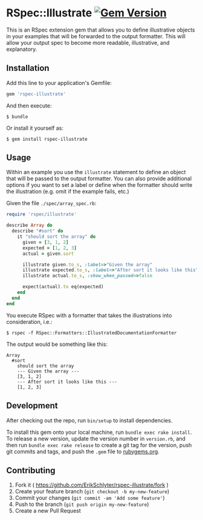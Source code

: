 # RSpec::Illustrate [![Gem Version](https://badge.fury.io/rb/rspec-illustrate.svg)](http://badge.fury.io/rb/rspec-illustrate)


This is an RSpec extension gem that allows you to define illustrative objects in
your examples that will be forwarded to the output formatter. This will allow
your output spec to become more readable, illustrative, and explanatory.


## Installation

Add this line to your application's Gemfile:

```ruby
gem 'rspec-illustrate'
```

And then execute:

    $ bundle

Or install it yourself as:

    $ gem install rspec-illustrate

## Usage

Within an example you use the `illustrate` statement to define an object that
will be passed to the output formatter. You can also provide additional options
if you want to set a label or define when the formatter should write the
illustration (e.g. omit if the example fails, etc.)

Given the file `./spec/array_spec.rb`:

```ruby
require 'rspec/illustrate'

describe Array do
  describe "#sort" do
    it "should sort the array" do
      given = [3, 1, 2]
      expected = [1, 2, 3]
      actual = given.sort

      illustrate given.to_s, :label=>"Given the array"
      illustrate expected.to_s, :label=>"After sort it looks like this"
      illustrate actual.to_s, :show_when_passed=>false

      expect(actual).to eq(expected)
    end
  end
end
```

You execute RSpec with a formatter that takes the illustrations into
consideration, i.e.:

    $ rspec -f RSpec::Formatters::IllustratedDocumentationFormatter

The output would be something like this:

```
Array
  #sort
    should sort the array
    --- Given the array ---
    [3, 1, 2]
    --- After sort it looks like this ---
    [1, 2, 3]
```


## Development

After checking out the repo, run `bin/setup` to install dependencies.

To install this gem onto your local machine, run `bundle exec rake install`. To
release a new version, update the version number in `version.rb`, and then run
`bundle exec rake release` to create a git tag for the version, push git commits
and tags, and push the `.gem` file to [rubygems.org](https://rubygems.org).

## Contributing

1. Fork it ( https://github.com/ErikSchlyter/rspec-illustrate/fork )
2. Create your feature branch (`git checkout -b my-new-feature`)
3. Commit your changes (`git commit -am 'Add some feature'`)
4. Push to the branch (`git push origin my-new-feature`)
5. Create a new Pull Request

